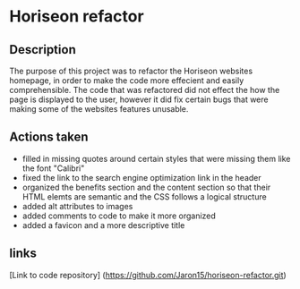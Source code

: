 # Horiseon refactor 

## Description

The purpose of this project was to refactor the Horiseon websites homepage, in order to make the code more effecient and easily comprehensible. The code that was refactored did not effect the how the page is displayed to the user, however it did fix certain bugs that were making some of the websites features unusable. 

## Actions taken 

* filled in missing quotes around certain styles that were missing them like the font "Calibri"
* fixed the link to the search engine optimization link in the header
* organized the benefits section and the content section so that their HTML elemts are semantic and the CSS follows a logical structure 
* added alt attributes to images 
* added comments to code to make it more organized 
* added a favicon and a more descriptive title 

## links 

[Link to code repository] (https://github.com/Jaron15/horiseon-refactor.git)

